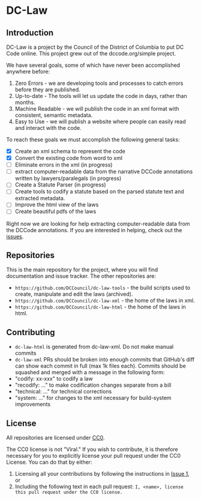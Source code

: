 # DC-Law

## Introduction

DC-Law is a project by the Council of the District of Columbia to put DC Code online. This project grew out of the dccode.org/simple project.

We have several goals, some of which have never been accomplished anywhere before:

1. Zero Errors - we are developing tools and processes to catch errors before they are published.
1. Up-to-date - The tools will let us update the code in days, rather than months.
1. Machine Readable - we will publish the code in an xml format with consistent, semantic metadata.
1. Easy to Use - we will publish a website where people can easily read and interact with the code.

To reach these goals we must accomplish the following general tasks:

- [x] Create an xml schema to represent the code
- [x] Convert the existing code from word to xml
- [ ] Eliminate errors in the xml (in progress)
- [ ] extract computer-readable data from the narrative DCCode annotations written by lawyers/paralegals (in progress)
- [ ] Create a Statute Parser (in progress)
- [ ] Create tools to codify a statute based on the parsed statute text and extracted metadata.
- [ ] Improve the html view of the laws
- [ ] Create beautiful pdfs of the laws

Right now we are looking for help extracting computer-readable data from the DCCode annotations. If you are interested in helping, check out the [issues](https://github.com/DCCouncil/dc-law/issues).

## Repositories
This is the main repository for the project,
where you will find documentation and issue tracker.
The other repositories are:

* `https://github.com/DCCouncil/dc-law-tools` - the build scripts used to create, manipulate and edit the laws (archived).
* `https://github.com/DCCouncil/dc-law-xml` - the home of the laws in xml.
* `https://github.com/DCCouncil/dc-law-html` - the home of the laws in html.

## Contributing
* `dc-law-html` is generated from dc-law-xml. Do not make manual commits
* `dc-law-xml` PRs should be broken into enough commits that GitHub's diff can show each commit in full (max 1k files each). Commits should be squashed and merged with a message in the following form:
 * "codify: xx-xxx" to codify a law
 * "recodify: ..." to make codification changes separate from a bill
 * "technical: ..." for technical corrections
 * "system: ..." for changes to the xml necessary for build-system improvements

## License
All repositories are licensed under [CC0](https://creativecommons.org/publicdomain/zero/1.0/).

The CC0 license is not "Viral." If you wish to contribute, it is therefore necessary for you to explicitly license your pull request under the CC0 License. You can do that by either:

1. Licensing all your contributions by following the instructions in [Issue 1](https://github.com/DCCouncil/dc-law/issues/1), or
1. Including the following text in each pull request: `I, <name>, license this pull request under the CC0 license.`

